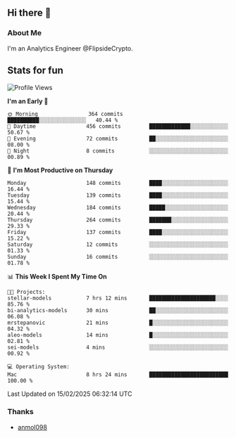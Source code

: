 ## Hi there 👋

### About Me

I'm an Analytics Engineer @FlipsideCrypto.
  
## Stats for fun


<!--START_SECTION:waka-->
![Profile Views](http://img.shields.io/badge/Profile%20Views-40-blue)

**I'm an Early 🐤** 

```text
🌞 Morning                364 commits         ██████████░░░░░░░░░░░░░░░   40.44 % 
🌆 Daytime                456 commits         █████████████░░░░░░░░░░░░   50.67 % 
🌃 Evening                72 commits          ██░░░░░░░░░░░░░░░░░░░░░░░   08.00 % 
🌙 Night                  8 commits           ░░░░░░░░░░░░░░░░░░░░░░░░░   00.89 % 
```
📅 **I'm Most Productive on Thursday** 

```text
Monday                   148 commits         ████░░░░░░░░░░░░░░░░░░░░░   16.44 % 
Tuesday                  139 commits         ████░░░░░░░░░░░░░░░░░░░░░   15.44 % 
Wednesday                184 commits         █████░░░░░░░░░░░░░░░░░░░░   20.44 % 
Thursday                 264 commits         ███████░░░░░░░░░░░░░░░░░░   29.33 % 
Friday                   137 commits         ████░░░░░░░░░░░░░░░░░░░░░   15.22 % 
Saturday                 12 commits          ░░░░░░░░░░░░░░░░░░░░░░░░░   01.33 % 
Sunday                   16 commits          ░░░░░░░░░░░░░░░░░░░░░░░░░   01.78 % 
```


📊 **This Week I Spent My Time On** 

```text
🐱‍💻 Projects: 
stellar-models           7 hrs 12 mins       █████████████████████░░░░   85.76 % 
bi-analytics-models      30 mins             ██░░░░░░░░░░░░░░░░░░░░░░░   06.08 % 
mrstepanovic             21 mins             █░░░░░░░░░░░░░░░░░░░░░░░░   04.32 % 
aleo-models              14 mins             █░░░░░░░░░░░░░░░░░░░░░░░░   02.81 % 
sei-models               4 mins              ░░░░░░░░░░░░░░░░░░░░░░░░░   00.92 % 

💻 Operating System: 
Mac                      8 hrs 24 mins       █████████████████████████   100.00 % 
```


 Last Updated on 15/02/2025 06:32:14 UTC
<!--END_SECTION:waka-->

### Thanks
 - [anmol098](https://github.com/anmol098/waka-readme-stats/)
  
